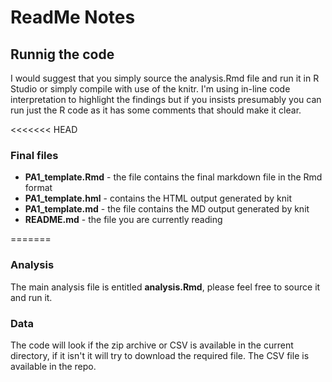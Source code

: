 # ReadMe Notes

## Runnig the code
I would suggest that you simply source the analysis.Rmd file and run it in R Studio or simply compile with use of the knitr. I'm using in-line code interpretation to highlight the findings but if you insists presumably you can run just the R code as it has some comments that should make it clear.

<<<<<<< HEAD
### Final files
* **PA1_template.Rmd** - the file contains the final markdown file in the Rmd format
* **PA1_template.hml** - contains the HTML output generated by knit
* **PA1_template.md** - the file contains the MD output generated by knit
* **README.md** - the file you are currently reading

=======
### Analysis
The main analysis file is entitled **analysis.Rmd**, please feel free to source it and run it.

### Data
The code will look if the zip archive or CSV is available in the current  directory, if it isn't it will try to download the required file. The CSV file is available in the repo.
